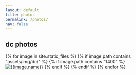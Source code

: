 ```yaml
---
layout: default
title: photos
permalink: /photos/
nav: false
---
```


<h2>dc photos</h2>
<div class="image-gallery">
  {% for image in site.static_files %}
    {% if image.path contains "assets/img/dc/" %}
        {% if image.path contains "1400" %}
            <a href="{{image.path}}" data-lightbox="gallery" data-title="{{image.name}}">
            <img src="{{image.path}}" alt="{{image.name}}" /></a>
        {% endif %}
    {% endif %}
  {% endfor %}
</div>